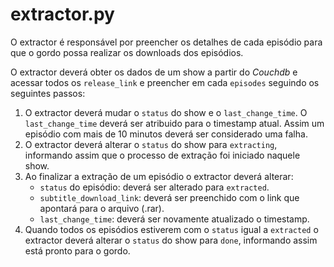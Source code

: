# extractor.py 

O extractor é responsável por preencher os detalhes de cada episódio para que o 
gordo possa realizar os downloads dos episódios.

O extractor deverá obter os dados de um show a partir do *Couchdb* e 
acessar todos os `release_link` e preencher em cada `episodes` seguindo
os seguintes passos:

1. O extractor deverá mudar o `status` do show e o `last_change_time`.
O `last_change_time` deverá ser atribuido para o timestamp atual. Assim um episódio com mais 
de 10 minutos deverá ser considerado uma falha.
2. O extractor deverá alterar o `status` do show para `extracting`, informando assim
que o processo de extração foi iniciado naquele show.
3. Ao finalizar a extração de um episódio o extractor deverá alterar:
    - `status` do episódio: deverá ser alterado para `extracted`.
    - `subtitle_download_link`: deverá ser preenchido com o link que apontará para o arquivo (.rar).
    - `last_change_time`: deverá ser novamente atualizado o timestamp.
4. Quando todos os episódios estiverem com o `status` igual a `extracted` o extractor deverá 
alterar o `status` do show para `done`, informando assim está pronto para o gordo.
